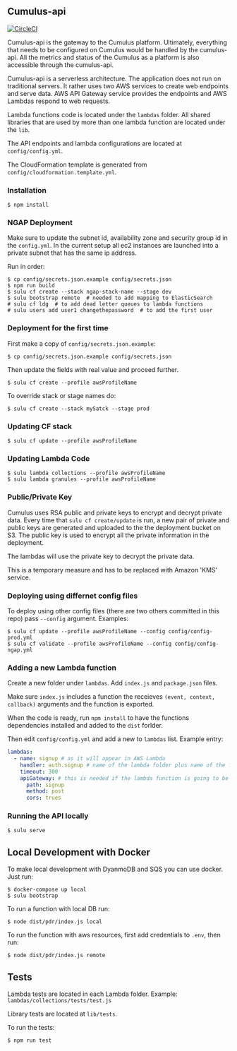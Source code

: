 ## Cumulus-api

[![CircleCI](https://circleci.com/gh/cumulus-nasa/cumulus-api.svg?style=svg&circle-token=da48de71f4b14f1d435851cb5d7a845d3e88fbdd)](https://circleci.com/gh/cumulus-nasa/cumulus-api)

Cumulus-api is the gateway to the Cumulus platform. Ultimately, everything that needs to be configured on Cumulus would be handled by the cumulus-api. All the metrics and status of the Cumulus as a platform is also accessible through the cumulus-api.

Cumulus-api is a serverless architecture. The application does not run on traditional servers. It rather uses two AWS services to create web endpoints and serve data. AWS API Gateway service provides the endpoints and AWS Lambdas respond to web requests.

Lambda functions code is located under the `lambdas` folder. All shared libraries that are used by more than one lambda function are located under the `lib`.

The API endpoints and lambda configurations are located at `config/config.yml`.

The CloudFormation template is generated from `config/cloudformation.template.yml`.

### Installation

    $ npm install

### NGAP Deployment

Make sure to update the subnet id, availability zone and security group id in the `config.yml`. In the current setup all ec2 instances are launched into a private subnet that has the same ip address.

Run in order:

    $ cp config/secrets.json.example config/secrets.json
    $ npm run build
    $ sulu cf create --stack ngap-stack-name --stage dev
    $ sulu bootstrap remote  # needed to add mapping to ElasticSearch
    # sulu cf ldg  # to add dead letter queues to lambda functions
    # sulu users add user1 changethepassword  # to add the first user

### Deployment for the first time

First make a copy of `config/secrets.json.example`:

    $ cp config/secrets.json.example config/secrets.json

Then update the fields with real value and proceed further.

    $ sulu cf create --profile awsProfileName

To override stack or stage names do:

    $ sulu cf create --stack mySatck --stage prod

### Updating CF stack

    $ sulu cf update --profile awsProfileName

### Updating Lambda Code

    $ sulu lambda collections --profile awsProfileName
    $ sulu lambda granules --profile awsProfileName

### Public/Private Key

Cumulus uses RSA public and private keys to encrypt and decrypt private data. Every time that `sulu cf create/update` is run, a new pair of private and public keys are generated and uploaded to the the deployment bucket on S3. The public key is used to encrypt all the private information in the deployment.

The lambdas will use the private key to decrypt the private data.

This is a temporary measure and has to be replaced with Amazon 'KMS' service.

### Deploying using differnet config files

To deploy using other config files (there are two others committed in this repo) pass `--config` argument. Examples:

    $ sulu cf update --profile awsProfileName --config config/config-prod.yml
    $ sulu cf validate --profile awsProfileName --config config/config-ngap.yml

### Adding a new Lambda function

Create a new folder under `lambdas`. Add `index.js` and `package.json` files.

Make sure `index.js` includes a function the receieves `(event, context, callback)` arguments and the function is exported.

When the code is ready, run `npm install` to have the functions dependencies installed and added to the `dist` forlder.

Then edit `config/config.yml` and add a new to `lambdas` list. Example entry:

```yaml
lambdas:
  - name: signup # as it will appear in AWS Lambda
    handler: auth.signup # name of the lambda folder plus name of the function
    timeout: 300
    apiGateway: # this is needed if the lambda function is going to be associated with an apigateway endpoint
      path: signup
      method: post
      cors: trues
```

### Running the API locally

    $ sulu serve

## Local Development with Docker

To make local development with DyanmoDB and SQS you can use docker. Just run:

    $ docker-compose up local
    $ sulu bootstrap

To run a function with local DB run:

    $ node dist/pdr/index.js local

To run the function with aws resources, first add credentials to `.env`, then run:

    $ node dist/pdr/index.js remote

## Tests

Lambda tests are located in each Lambda folder. Example: `lambdas/collections/tests/test.js`

Library tests are located at `lib/tests`.

To run the tests:

    $ npm run test

